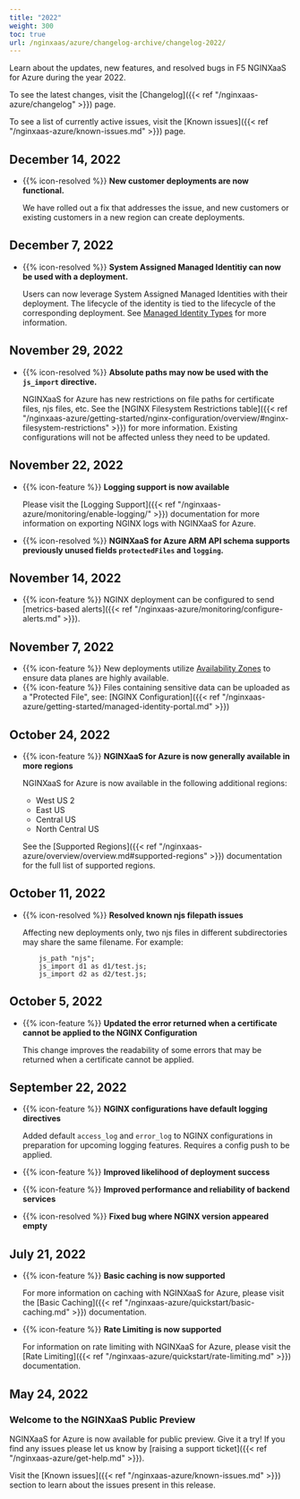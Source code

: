 ```yaml
---
title: "2022"
weight: 300
toc: true
url: /nginxaas/azure/changelog-archive/changelog-2022/
---
```


Learn about the updates, new features, and resolved bugs in F5 NGINXaaS for Azure during the year 2022.

To see the latest changes, visit the [Changelog]({{< ref "/nginxaas-azure/changelog" >}}) page.

To see a list of currently active issues, visit the [Known issues]({{< ref "/nginxaas-azure/known-issues.md" >}}) page.

## December 14, 2022

- {{% icon-resolved %}} **New customer deployments are now functional.**

   We have rolled out a fix that addresses the issue, and new customers or existing customers in a new region can create deployments.

## December 7, 2022

- {{% icon-resolved %}} **System Assigned Managed Identitiy can now be used with a deployment.**

   Users can now leverage System Assigned Managed Identities with their deployment. The lifecycle of the identity is tied to the lifecycle of the corresponding deployment. See [Managed Identity Types](https://learn.microsoft.com/en-us/entra/identity/managed-identities-azure-resources/overview#managed-identity-types) for more information.

## November 29, 2022

- {{% icon-resolved %}} **Absolute paths may now be used with the `js_import` directive.**

   NGINXaaS for Azure has new restrictions on file paths for certificate files, njs files, etc. See the [NGINX Filesystem Restrictions table]({{< ref "/nginxaas-azure/getting-started/nginx-configuration/overview/#nginx-filesystem-restrictions" >}}) for more information. Existing configurations will not be affected unless they need to be updated.

## November 22, 2022

- {{% icon-feature %}} **Logging support is now available**

   Please visit the [Logging Support]({{< ref "/nginxaas-azure/monitoring/enable-logging/" >}}) documentation for more information on exporting NGINX logs with NGINXaaS for Azure.

- {{% icon-resolved %}} **NGINXaaS for Azure ARM API schema supports previously unused fields `protectedFiles` and `logging`.**

## November 14, 2022

- {{% icon-feature %}} NGINX deployment can be configured to send [metrics-based alerts]({{< ref "/nginxaas-azure/monitoring/configure-alerts.md" >}}).

## November 7, 2022

- {{% icon-feature %}} New deployments utilize [Availability Zones](https://learn.microsoft.com/en-us/azure/reliability/availability-zones-overview) to ensure data planes are highly available.
- {{% icon-feature %}} Files containing sensitive data can be uploaded as a "Protected File", see: [NGINX Configuration]({{< ref "/nginxaas-azure/getting-started/managed-identity-portal.md" >}})

## October 24, 2022

- {{% icon-feature %}} __NGINXaaS for Azure is now generally available in more regions__

  NGINXaaS for Azure is now available in the following additional regions:

  - West US 2
  - East US
  - Central US
  - North Central US

  See the [Supported Regions]({{< ref "/nginxaas-azure/overview/overview.md#supported-regions" >}}) documentation for the full list of supported regions.

## October 11, 2022

- {{% icon-resolved %}} **Resolved known njs filepath issues**

    Affecting new deployments only, two njs files in different subdirectories may share the same filename. For example:
    ```
        js_path "njs";
        js_import d1 as d1/test.js;
        js_import d2 as d2/test.js;
    ```

## October 5, 2022

- {{% icon-feature %}} __Updated the error returned when a certificate cannot be applied to the NGINX Configuration__

  This change improves the readability of some errors that may be returned when a certificate cannot be applied.

## September 22, 2022

- {{% icon-feature %}} **NGINX configurations have default logging directives**

  Added default `access_log` and `error_log` to NGINX configurations in preparation for upcoming logging features. Requires a config push to be applied.

- {{% icon-feature %}} **Improved likelihood of deployment success**
- {{% icon-feature %}} **Improved performance and reliability of backend services**
- {{% icon-resolved %}} **Fixed bug where NGINX version appeared empty**

## July 21, 2022

- {{% icon-feature %}} **Basic caching is now supported**

  For more information on caching with NGINXaaS for Azure, please visit the [Basic Caching]({{< ref "/nginxaas-azure/quickstart/basic-caching.md" >}}) documentation.

- {{% icon-feature %}} **Rate Limiting is now supported**

  For information on rate limiting with NGINXaaS for Azure, please visit the [Rate Limiting]({{< ref "/nginxaas-azure/quickstart/rate-limiting.md" >}}) documentation.


## May 24, 2022

### Welcome to the NGINXaaS Public Preview

NGINXaaS for Azure is now available for public preview. Give it a try! If you find any issues please let us know by [raising a support ticket]({{< ref "/nginxaas-azure/get-help.md" >}}).

Visit the [Known issues]({{< ref "/nginxaas-azure/known-issues.md" >}}) section to learn about the issues present in this release.
